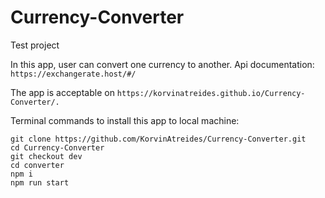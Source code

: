 # Currency-Converter

Test project

In this app, user can convert one currency to another.
Api documentation: `https://exchangerate.host/#/`

The app is acceptable on `https://korvinatreides.github.io/Currency-Converter/.`

Terminal commands to install this app to local machine:

```
git clone https://github.com/KorvinAtreides/Currency-Converter.git
cd Currency-Converter
git checkout dev
cd converter
npm i
npm run start

```